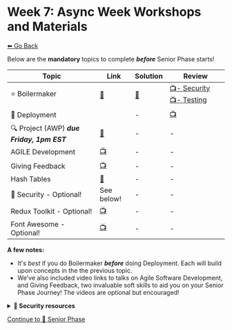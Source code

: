# Week 7: Async Week Workshops and Materials

[⬅ Go Back](README.md)

Below are the **mandatory** topics to complete **_before_** Senior Phase starts!

| Topic                                     | Link                      | Solution             | Review                                                                   |
| ----------------------------------------- | ------------------------- | -------------------- | ------------------------------------------------------------------------ |
| ⭐️ Boilermaker                             | [🔗][boilermaker-workshop] | [👾][boilermaker-sol] | [📺- Security][security-playlist] [📺- Testing][intro to testing playlist] |
| 🛫 Deployment                              |  | -                    | [📺][heroku-video]                                                        |
| 🔍 Project (AWP) **_due Friday, 1pm EST_** | [🔗][awp-overview]         | -                    | -                                                                        |
| AGILE Development                         | [📺][agile-lec]            | -                    | -                                                                        |
| Giving Feedback                           | [📺][feedback-lec]         | -                    | -                                                                        |
| Hash Tables                   |    [🔗][hash]          | -                    | -                                                                        |
| 🚨 Security - Optional!                    | See below!                | -                    | -                                                                        |
| Redux Toolkit - Optional!                    |    [📺][toolkit]            | -                    | -                                                                        |
| Font Awesome - Optional!                    |    [📺][fontawesome]            | -                    | -                                                                        |

[boilermaker-workshop]: https://learn.fullstackacademy.com/workshop/589f3d5b12f93c00045c27fd/landing
[boilermaker-sol]: https://github.com/FullstackAcademy/fs-app-template
[boilermaker-rev]: https://www.youtube.com/playlist?list=PLx0iOsdUOUmn7D5XL4mRUftn8hvAJGs8H
[deployment-workshop]: https://learn.fullstackacademy.com/workshop/5bad3ec1ecb5e7000452b2d6/landing
[deployment-rev]: https://youtu.be/JuZEOv2X2o0
[awp-overview]: 02-async-week/AWP.md
[agile-lec]: https://www.youtube.com/watch?v=Z82ns5d8uFI&feature=emb_logo
[feedback-lec]: https://www.youtube.com/watch?v=RWmkqX_3fX0&feature=emb_logo
[intro to testing playlist]: https://www.youtube.com/playlist?list=PL_yPiP-ZZLhIA7zPzYMTSQOnmQevX2Ivt
[security-playlist]: https://www.youtube.com/playlist?list=PL_yPiP-ZZLhJfnvYtJGkzJObGHKdINpQF
[heroku-video]: https://www.youtube.com/watch?v=Iz23rO7LvbE
[toolkit]: https://youtu.be/xPkkJmkPWdQ
[fontawesome]: https://youtu.be/FLBt2qVK9wc
[hash]: https://github.com/FullstackAcademy/2208-FSA-NY-WEB-FT-Library/blob/main/hashtable.md

**A few notes:**

- It's _best_ if you do Boilermaker **_before_** doing Deployment. Each will build upon concepts in the the previous topic.
- We've also included video links to talks on Agile Software Development, and Giving Feedback, two invaluable soft skills to aid you on your Senior Phase Journey! The videos are optional but encouraged!

**<details><summary>📎 Security resources</summary>**

Feel free to read as much as you can, but there is _a lot_ to cover so **don't worry if you cannot get through it all**.

- **High Priority:**
  - Take a look at [OWASP’s top 10][owasp-top] and for a different perspective [this article][common-vulnerabilities] for some reading about common web security vulnerabilities.
- **Details:**
  - Look into these vulnerabilities more in depth
    - [Injection](https://www.owasp.org/index.php/Top_10_2013-A1-Injection)
    - [Poor Authentication][poor-auth]
    - [Cross-Site Scripting][xss]
    - [Data Exposure][data-exposure]
    - [Missing Access Control][missing-access-control]
    - [Cross-Site Request Forgery][csrf]
  - Check out these articles on
    - [What HTTPS is/does][https-intro]
    - [Public-key cryptography][public-key-crypto]

[owasp-top]: https://www.owasp.org/index.php/Top_10_2013-Top_10
[common-vulnerabilities]: https://www.toptal.com/security/10-most-common-web-security-vulnerabilities
[poor-auth]: https://www.owasp.org/index.php/Top_10_2013-A2-Broken_Authentication_and_Session_Management
[data-exposure]: https://www.owasp.org/index.php/Top_10_2013-A6-Sensitive_Data_Exposure
[xss]: https://www.owasp.org/index.php/Cross-site_Scripting_(XSS)
[csrf]: https://www.owasp.org/index.php/Cross-Site_Request_Forgery_(CSRF)
[missing-access-control]: https://www.owasp.org/index.php/Top_10_2013-A7-Missing_Function_Level_Access_Control
[https-intro]: http://robertheaton.com/2014/03/27/how-does-https-actually-work/
[public-key-crypto]: https://medium.com/@vrypan/explaining-public-key-cryptography-to-non-geeks-f0994b3c2d5

</details>

[Continue to 🦅 Senior Phase](README.md#-senior-phase)
